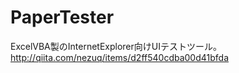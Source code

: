 PaperTester
===========

ExcelVBA製のInternetExplorer向けUIテストツール。
http://qiita.com/nezuq/items/d2ff540cdba00d41bfda
